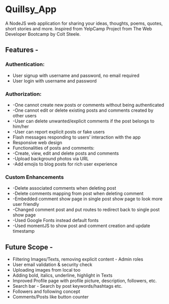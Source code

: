 # Quillsy_App
A NodeJS web application for sharing your ideas, thoughts, poems, quotes, short stories  and more.
Inspired from YelpCamp Project from The Web Developer Bootcamp by Colt Steele.

## Features -
### Authentication:
* User signup with username and password, no email required
* User login with username and password
### Authorization:
  * -One cannot create new posts or comments without being authenticated
  * -One cannot edit or delete existing posts and comments created by other users
  * -User can delete unwanted/explicit comments if the post belongs to him/her
  * -User can report explicit posts or fake users
* Flash messages responding to users’ interaction with the app
* Responsive web design
* Functionalities of posts and comments:
* -Create, view, edit and delete posts and comments
* -Upload background photos via URL
* -Add emojis to blog posts for rich user experience

### Custom Enhancements
* -Delete associated comments when deleting post
* -Delete comments mapping from post when deleting comment
* -Embedded comment show page in single post show page to look more user friendly
* -Changed comment post and put routes to redirect back to single post show page
* -Used Google Fonts instead default fonts
* -Used momentJS to show post and comment creation and update timestamp

## Future Scope -
* Filtering Images/Texts, removing explicit content - Admin roles
* User email validation & security check
* Uploading images from local too
* Adding bold, italics, underline, highlight in Texts
* Improved Profile page with profile picture, description, followers, etc.
* Search bar - Search by post keywords/hashtags etc.
* Followers and following concept
* Comments/Posts like button counter
